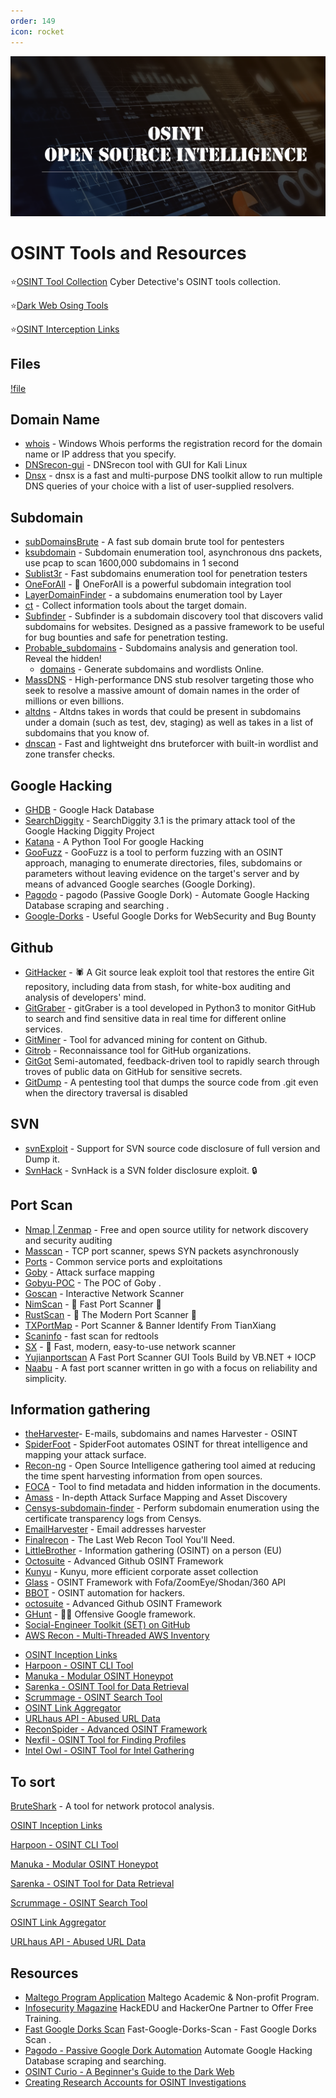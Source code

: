 ```yaml
---
order: 149
icon: rocket
---
```


![](../static/osint.png)

# OSINT Tools and Resources

⭐[OSINT Tool Collection](https://cipher387.github.io/osint_stuff_tool_collection/) Cyber Detective's OSINT tools collection.

⭐[Dark Web Osing Tools](https://github.com/danieldurnea/Dark-Web-Osint-Tools-)

⭐[OSINT Interception Links](https://github.com/C3n7ral051nt4g3ncy/OSINT_Inception-links)

## Files

[!file](/static/Files/Google%20Dorks%20Commands.pdf)

## Domain Name

* [whois](https://docs.microsoft.com/en-us/sysinternals/downloads/whois) - Windows Whois performs the registration record for the domain name or IP address that you specify. 
* [DNSrecon-gui](https://github.com/micro-joan/DNSrecon-gui) - DNSrecon tool with GUI for Kali Linux
* [Dnsx](https://github.com/projectdiscovery/dnsx) - dnsx is a fast and multi-purpose DNS toolkit allow to run multiple DNS queries of your choice with a list of user-supplied resolvers.

## Subdomain

* [subDomainsBrute](https://github.com/lijiejie/subDomainsBrute) - A fast sub domain brute tool for pentesters 
* [ksubdomain](https://github.com/boy-hack/ksubdomain) - Subdomain enumeration tool, asynchronous dns packets, use pcap to scan 1600,000 subdomains in 1 second 
* [Sublist3r](https://github.com/aboul3la/Sublist3r) - Fast subdomains enumeration tool for penetration testers 
* [OneForAll](https://github.com/shmilylty/OneForAll) - 👊 OneForAll is a powerful subdomain integration tool 
* [LayerDomainFinder](https://github.com/euphrat1ca/LayerDomainFinder) - a subdomains enumeration tool by Layer 
* [ct](https://github.com/knownsec/ct) - Collect information tools about the target domain.
* [Subfinder](https://github.com/projectdiscovery/subfinder) - Subfinder is a subdomain discovery tool that discovers valid subdomains for websites. Designed as a passive framework to be useful for bug bounties and safe for penetration testing.
* [Probable_subdomains](https://github.com/zzzteph/probable_subdomains) - Subdomains analysis and generation tool. Reveal the hidden!
   * [domains](https://weakpass.com/generate/domains) - Generate subdomains and wordlists Online.
* [MassDNS](https://github.com/blechschmidt/massdns) - High-performance DNS stub resolver targeting those who seek to resolve a massive amount of domain names in the order of millions or even billions.
* [altdns](https://github.com/infosec-au/altdns) - Altdns takes in words that could be present in subdomains under a domain (such as test, dev, staging) as well as takes in a list of subdomains that you know of.
* [dnscan](https://github.com/rbsec/dnscan) - Fast and lightweight dns bruteforcer with built-in wordlist and zone transfer checks.

## Google Hacking

* [GHDB](https://www.exploit-db.com/google-hacking-database/) - Google Hack Database
* [SearchDiggity](http://www.bishopfox.com/resources/tools/google-hacking-diggity/attack-tools/) - SearchDiggity 3.1 is the primary attack tool of the Google Hacking Diggity Project 
* [Katana](https://github.com/adnane-X-tebbaa/Katana) - A Python Tool For google Hacking 
* [GooFuzz](https://github.com/m3n0sd0n4ld/GooFuzz) - GooFuzz is a tool to perform fuzzing with an OSINT approach, managing to enumerate directories, files, subdomains or parameters without leaving evidence on the target's server and by means of advanced Google searches (Google Dorking). 
* [Pagodo](https://github.com/opsdisk/pagodo) - pagodo (Passive Google Dork) - Automate Google Hacking Database scraping and searching . 
* [Google-Dorks](https://github.com/Proviesec/google-dorks) - Useful Google Dorks for WebSecurity and Bug Bounty

## Github 

* [GitHacker](https://github.com/WangYihang/GitHacker) - 🕷️ A Git source leak exploit tool that restores the entire Git repository, including data from stash, for white-box auditing and analysis of developers' mind. 
* [GitGraber](https://github.com/hisxo/gitGraber) - gitGraber is a tool developed in Python3 to monitor GitHub to search and find sensitive data in real time for different online services. 
* [GitMiner](https://github.com/UnkL4b/GitMiner) - Tool for advanced mining for content on Github. 
* [Gitrob](https://github.com/michenriksen/gitrob) - Reconnaissance tool for GitHub organizations. 
* [GitGot](https://github.com/BishopFox/GitGot) Semi-automated, feedback-driven tool to rapidly search through troves of public data on GitHub for sensitive secrets.
* [GitDump](https://github.com/Ebryx/GitDump) - A pentesting tool that dumps the source code from .git even when the directory traversal is disabled

## SVN

* [svnExploit](https://github.com/admintony/svnExploit) - Support for SVN source code disclosure of full version and Dump it. 
* [SvnHack](https://github.com/callmefeifei/SvnHack) - SvnHack is a SVN folder disclosure exploit. :lock:
 
## Port Scan

* [Nmap | Zenmap](https://nmap.org/) - Free and open source utility for network discovery and security auditing
* [Masscan](https://github.com/robertdavidgraham/masscan) - TCP port scanner, spews SYN packets asynchronously
* [Ports](https://github.com/nixawk/pentest-wiki/blob/master/3.Exploitation-Tools/Network-Exploitation/ports_number.md) - Common service ports and exploitations
* [Goby](https://gobies.org/) - Attack surface mapping
* [Gobyu-POC](https://github.com/20142995/Goby) - The POC of Goby .
* [Goscan](https://github.com/marco-lancini/goscan) - Interactive Network Scanner
* [NimScan](https://github.com/elddy/NimScan) - 🚀 Fast Port Scanner 🚀
* [RustScan](https://github.com/RustScan/RustScan) - 🤖 The Modern Port Scanner 🤖
* [TXPortMap](https://github.com/4dogs-cn/TXPortMap) - Port Scanner & Banner Identify From TianXiang
* [Scaninfo](https://github.com/redtoolskobe/scaninfo) - fast scan for redtools
* [SX](https://github.com/v-byte-cpu/sx) - 🖖 Fast, modern, easy-to-use network scanner 
* [Yujianportscan](https://github.com/foryujian/yujianportscan) A Fast Port Scanner GUI Tools  Build by VB.NET + IOCP 
* [Naabu](https://github.com/projectdiscovery/naabu) - A fast port scanner written in go with a focus on reliability and simplicity.

## Information gathering

* [theHarvester](https://github.com/laramies/theHarvester)- E-mails, subdomains and names Harvester - OSINT
* [SpiderFoot](https://github.com/smicallef/spiderfoot) - SpiderFoot automates OSINT for threat intelligence and mapping your attack surface.
* [Recon-ng](https://github.com/lanmaster53/recon-ng) - Open Source Intelligence gathering tool aimed at reducing the time spent harvesting information from open sources. 
* [FOCA](https://github.com/ElevenPaths/FOCA) - Tool to find metadata and hidden information in the documents. 
* [Amass](https://github.com/OWASP/Amass) - In-depth Attack Surface Mapping and Asset Discovery
* [Censys-subdomain-finder](https://github.com/christophetd/censys-subdomain-finder) - Perform subdomain enumeration using the certificate transparency logs from Censys.
* [EmailHarvester](https://github.com/maldevel/EmailHarvester) - Email addresses harvester
* [Finalrecon](https://github.com/thewhiteh4t/FinalRecon) - The Last Web Recon Tool You'll Need.
* [LittleBrother](https://github.com/lulz3xploit/LittleBrother) - Information gathering (OSINT) on a person (EU)
* [Octosuite](https://github.com/rly0nheart/octosuite) - Advanced Github OSINT Framework
* [Kunyu](https://github.com/knownsec/Kunyu) - Kunyu, more efficient corporate asset collection
* [Glass](https://github.com/s7ckTeam/Glass) - OSINT Framework with Fofa/ZoomEye/Shodan/360 API
* [BBOT](https://github.com/blacklanternsecurity/bbot) - OSINT automation for hackers.
* [octosuite](https://github.com/bellingcat/octosuite) - Advanced Github OSINT Framework
* [GHunt](https://github.com/mxrch/GHunt) - 🕵️‍♂️ Offensive Google framework.
* [Social-Engineer Toolkit (SET) on GitHub](https://github.com/trustedsec/social-engineer-toolkit)
* [AWS Recon - Multi-Threaded AWS Inventory](https://www.kitploit.com/2020/08/aws-recon-multi-threaded-aws-inventory.html?m=1&)
- [OSINT Inception Links](https://github.com/C3n7ral051nt4g3ncy/OSINT_Inception-links)
- [Harpoon - OSINT CLI Tool](https://hakin9.org/harpoon-osint-cli-tool/)
- [Manuka - Modular OSINT Honeypot](https://hakin9.org/manuka-a-modular-osint-honeypot-for-blue-teamers/?s=08)
- [Sarenka - OSINT Tool for Data Retrieval](https://hakin9.org/sarenka-an-osint-tool-that-gets-data-from-services-like-shodan-censys-etc-in-one-app/)
- [Scrummage - OSINT Search Tool](https://hakin9.org/scrummage-tool-that-centralises-search-functionality-from-powerful-yet-simple-osint-sites/)
- [OSINT Link Aggregator](https://osint.link/)
- [URLhaus API - Abused URL Data](https://urlhaus-api.abuse.ch/?s=08)
- [ReconSpider - Advanced OSINT Framework](https://hakin9.org/reconspider-most-advanced-open-source-intelligence-osint-framework/)
- [Nexfil - OSINT Tool for Finding Profiles](https://www.kitploit.com/2021/07/nexfil-osint-tool-for-finding-profiles.html?m=1)
- [Intel Owl - OSINT Tool for Intel Gathering](https://portswigger.net/daily-swig/amp/intel-owl-osint-tool-automates-the-intel-gathering-process-using-a-single-api)


## To sort


[BruteShark](https://github.com/odedshimon/BruteShark?s=09) - A tool for network protocol analysis.

[OSINT Inception Links](https://github.com/C3n7ral051nt4g3ncy/OSINT_Inception-links)

[Harpoon - OSINT CLI Tool](https://hakin9.org/harpoon-osint-cli-tool/)

[Manuka - Modular OSINT Honeypot](https://hakin9.org/manuka-a-modular-osint-honeypot-for-blue-teamers/?s=08)

[Sarenka - OSINT Tool for Data Retrieval](https://hakin9.org/sarenka-an-osint-tool-that-gets-data-from-services-like-shodan-censys-etc-in-one-app/)

[Scrummage - OSINT Search Tool](https://hakin9.org/scrummage-tool-that-centralises-search-functionality-from-powerful-yet-simple-osint-sites/)

[OSINT Link Aggregator](https://osint.link/)

[URLhaus API - Abused URL Data](https://urlhaus-api.abuse.ch/?s=08)

## Resources

* [Maltego Program Application](https://www.maltego.com/academic-non-profit-program-application/) Maltego Academic & Non-profit Program.
* [Infosecurity Magazine](https://www.infosecurity-magazine.com/news/hackedu-hackerone-partner-to-offer?utm_source=twitterfeed&utm_medium=twitter)  HackEDU and HackerOne Partner to Offer Free Training.
* [Fast Google Dorks Scan](https://www.kitploit.com/2020/06/fast-google-dorks-scan-fast-google.html)  Fast-Google-Dorks-Scan - Fast Google Dorks Scan .
* [Pagodo - Passive Google Dork Automation](https://hakin9.org/pagodo-passive-google-dork-automate-google-hacking-database-scraping-and-searching)  Automate Google Hacking Database scraping and searching.
* [OSINT Curio - A Beginner's Guide to the Dark Web](https://osintcurio.us/2022/03/14/a-beginners-guide-to-the-dark-web/)
* [Creating Research Accounts for OSINT Investigations](https://osintcurio.us/2020/08/17/creating-research-accounts-for-osint-investigations)

